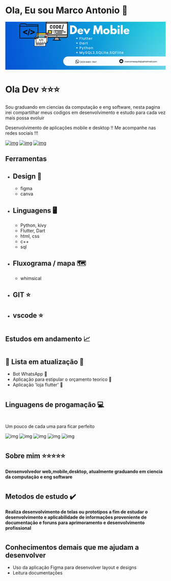 # Ola, Eu sou Marco Antonio 🎯


![img](https://github.com/marco0antonio0/marco0antonio0/blob/main/imagens/img_page.png?raw=true
)

# 
# Ola Dev ⭐⭐⭐

Sou graduando em ciencias da computação e eng software, nesta pagina irei compartilhar meus codigos em desenvolvimento e estudo para cada vez mais possa evoluir

Desenvolvimento de aplicações mobile e desktop !!
Me acompanhe nas redes sociais !!!


[![img](https://img.shields.io/badge/Instagram-E4405F?style=for-the-badge&logo=instagram&logoColor=white
)](https://www.instagram.com/marco0antonio_/)
[![img](https://img.shields.io/badge/LinkedIn-0077B5?style=for-the-badge&logo=linkedin&logoColor=white
)](https://www.linkedin.com/in/marco-antonio-aa3024233/)
[![img](https://img.shields.io/badge/WhatsApp-25D366?style=for-the-badge&logo=whatsapp&logoColor=white
)](https://api.whatsapp.com/send?phone=5591984837847)
## Ferramentas 
-   Design 🎨
    -
    -   figma
    -   canva
-   Linguagens 🖥️
    -
    -   Python, kivy
    -   Flutter, Dart
    -   html, css
    -   c++
    -   sql
-   Fluxograma / mapa 🗺️
    -
    -   whimsical
-   GIT ⭐
    - 
-   vscode ⭐
    -

#
## Estudos em andamento 📈
#         

## 🚧 Lista em atualização 🚧
* Bot WhatsApp 🚧
* Aplicação para estipular o orçamento teorico 🚧
* Aplicação 'loja flutter' 🚧

#         
##  Linguagens de progamação 💻
#
Um pouco de cada uma para ficar perfeito

![img](https://img.shields.io/badge/Python-3776AB?style=for-the-badge&logo=python&logoColor=white
)
![img](https://img.shields.io/badge/Flutter-02569B?style=for-the-badge&logo=flutter&logoColor=white
)
![img](https://img.shields.io/badge/Dart-0175C2?style=for-the-badge&logo=dart&logoColor=white
)
![img](https://img.shields.io/badge/C%2B%2B-00599C?style=for-the-badge&logo=c%2B%2B&logoColor=white
)
![img](https://img.shields.io/badge/SQLite-07405E?style=for-the-badge&logo=sqlite&logoColor=white
)
#
## Sobre mim ⭐⭐⭐⭐⭐
#### Densenvolvedor web,mobile,desktop, atualmente graduando em ciencia da computação e eng software
#

## Metodos de estudo ✔️
#### Realiza desenvolvimento de telas ou prototipos a fim de estudar o desenvolvimento e aplicabilidade de informações proveniente de documentação e foruns para aprimoramento e desenvolvimento profissional  
#
     

##  Conhecimentos demais que me ajudam a desenvolver

*    Uso da aplicação Figma para desenvolver layout e designs  
*    Leitura documentações 


